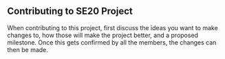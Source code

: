 ## Contributing to SE20 Project
When contributing to this project, first discuss the ideas you want to make changes to, how those will make the project better, and a proposed milestone. Once this gets confirmed by all the members, the changes can then be made. 

